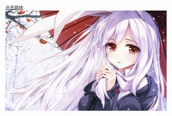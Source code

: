 <html>
  <head>

  <head>
  <body>
  <a href="http://www.baidu.com">点击跳转</a><br/>
  
  <img src="rabbit.png"/>
  
  </body>
  
  
  </html>
